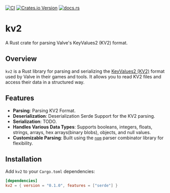 [![CI](https://github.com/dxshie/kv2/actions/workflows/ci.yml/badge.svg)](https://github.com/dxshie/kv2/actions/workflows/ci.yml) [![Crates.io Version](https://img.shields.io/crates/v/kv2)](https://crates.io/crates/kv2) [![docs.rs](https://img.shields.io/docsrs/kv2)](https://docs.rs/crate/kv2/latest)

# kv2

A Rust crate for parsing Valve's KeyValues2 (KV2) format.

## Overview

`kv2` is a Rust library for parsing and serializing the [KeyValues2 (KV2)](https://developer.valvesoftware.com/wiki/KeyValues2) format used by Valve in their games and tools. It allows you to read KV2 files and access their data in a structured way.


## Features

- **Parsing**: Parsing KV2 Format.
- **Deserialization**: Deserialization Serde Support for the KV2 parsing.
- **Serialization**: TODO.
- **Handles Various Data Types**: Supports booleans, integers, floats, strings, arrays, hex arrays(binary blobs), objects, and null values.
- **Customizable Parsing**: Built using the [`nom`](https://github.com/Geal/nom) parser combinator library for flexibility.

## Installation

Add `kv2` to your `Cargo.toml` dependencies:

```toml
[dependencies]
kv2 = { version = "0.1.0", features = ["serde"] }